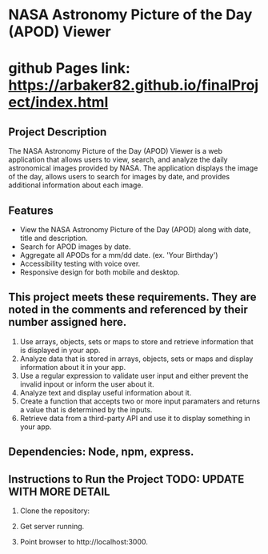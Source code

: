 # NASA Astronomy Picture of the Day (APOD) Viewer

# github Pages link: https://arbaker82.github.io/finalProject/index.html

## Project Description
The NASA Astronomy Picture of the Day (APOD) Viewer is a web application that allows users to view, search, and analyze the daily astronomical images provided by NASA. The application displays the image of the day, allows users to search for images by date, and provides additional information about each image.

## Features
- View the NASA Astronomy Picture of the Day (APOD) along with date, title and description.
- Search for APOD images by date.
- Aggregate all APODs for a mm/dd date. (ex. 'Your Birthday')
- Accessibility testing with voice over.
- Responsive design for both mobile and desktop.

## This project meets these requirements.  They are noted in the comments and referenced by their number assigned here. 
1. Use arrays, objects, sets or maps to store and retrieve information that is displayed in your app.
2. Analyze data that is stored in arrays, objects, sets or maps and display information about it in your app.
3. Use a regular expression to validate user input and either prevent the invalid inpout or inform the user about it.
4. Analyze text and display useful information about it. 
5. Create a function that accepts two or more input paramaters and returns a value that is determined by the inputs.
6. Retrieve data from a third-party API and use it to display something in your app.



## Dependencies: Node, npm, express.


## Instructions to Run the Project **TODO: UPDATE WITH MORE DETAIL**

1. Clone the repository: 

2. Get server running.
   
3. Point browser to http://localhost:3000.
